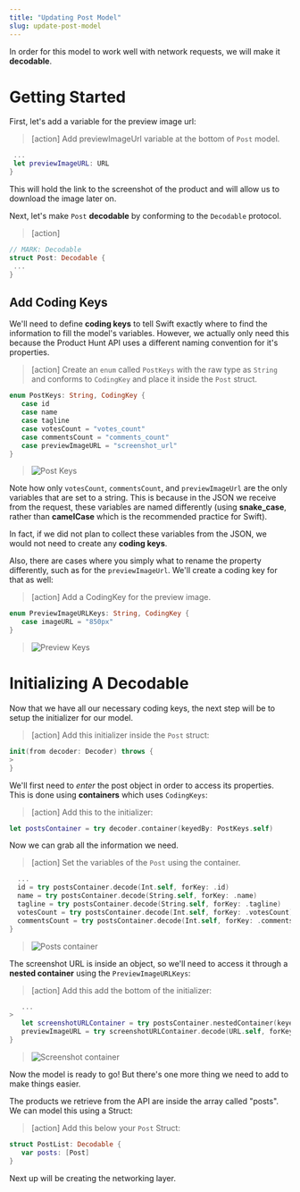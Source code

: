 ```yaml
---
title: "Updating Post Model"
slug: update-post-model
---
```


In order for this model to work well with network requests, we will make it **decodable**.

# Getting Started

First, let's add a variable for the preview image url:

> [action]
> Add previewImageUrl variable at the bottom of `Post` model.
>
```swift
 ...
 let previewImageURL: URL
}
```

This will hold the link to the screenshot of the product and will allow us to download the image later on.

Next, let's make `Post` **decodable** by conforming to the `Decodable` protocol.

> [action]
>
```swift
// MARK: Decodable
struct Post: Decodable {
 ...
}
```

## Add Coding Keys

We'll need to define **coding keys** to tell Swift exactly where to find the information to fill the model's variables. However, we actually only need this because the Product Hunt API uses a different naming convention for it's properties.

> [action]
> Create an `enum` called `PostKeys` with the raw type as `String` and conforms to `CodingKey` and place it inside the `Post` struct.
>
```swift
enum PostKeys: String, CodingKey {
   case id
   case name
   case tagline
   case votesCount = "votes_count"
   case commentsCount = "comments_count"
   case previewImageURL = "screenshot_url"
}
```
>
> ![Post Keys](assets/post-coding-keys.png)

Note how only `votesCount`, `commentsCount`, and `previewImageUrl` are the only variables that are set to a string. This is because in the JSON we receive from the request, these variables are named differently (using **snake_case**, rather than **camelCase** which is the recommended practice for Swift).

In fact, if we did not plan to collect these variables from the JSON, we would not need to create any **coding keys**.

Also, there are cases where you simply what to rename the property differently, such as for the `previewImageUrl`. We'll create a coding key for that as well:

> [action]
> Add a CodingKey for the preview image.
>
```swift
enum PreviewImageURLKeys: String, CodingKey {
   case imageURL = "850px"
}
```
>
> ![Preview Keys](assets/preview-coding-keys.png)

# Initializing A Decodable

Now that we have all our necessary coding keys, the next step will be to setup the initializer for our model.

> [action]
> Add this initializer inside the `Post` struct:
>
```swift
init(from decoder: Decoder) throws {
>
}
```

We'll first need to _enter_ the post object in order to access its properties. This is done using **containers** which uses `CodingKeys`:

> [action]
> Add this to the initializer:
>
```swift
let postsContainer = try decoder.container(keyedBy: PostKeys.self)
```

Now we can grab all the information we need.

> [action]
> Set the variables of the `Post` using the container.
>
```swift
  ...
  id = try postsContainer.decode(Int.self, forKey: .id)
  name = try postsContainer.decode(String.self, forKey: .name)
  tagline = try postsContainer.decode(String.self, forKey: .tagline)
  votesCount = try postsContainer.decode(Int.self, forKey: .votesCount)
  commentsCount = try postsContainer.decode(Int.self, forKey: .commentsCount)
}
```
>
> ![Posts container](assets/post-container.png)

The screenshot URL is inside an object, so we'll need to access it through a **nested container** using the `PreviewImageURLKeys`:

> [action]
> Add this add the bottom of the initializer:
>
```swift
   ...
>
   let screenshotURLContainer = try postsContainer.nestedContainer(keyedBy: PreviewImageURLKeys.self, forKey: .previewImageURL)
   previewImageURL = try screenshotURLContainer.decode(URL.self, forKey: .imageURL)
}
```
>
> ![Screenshot container](assets/screenshot-container.png)

Now the model is ready to go! But there's one more thing we need to add to make things easier.

The products we retrieve from the API are inside the array called "posts". We can model this using a Struct:

> [action]
> Add this below your `Post` Struct:
>
```swift
struct PostList: Decodable {
   var posts: [Post]
}
```

Next up will be creating the networking layer.
